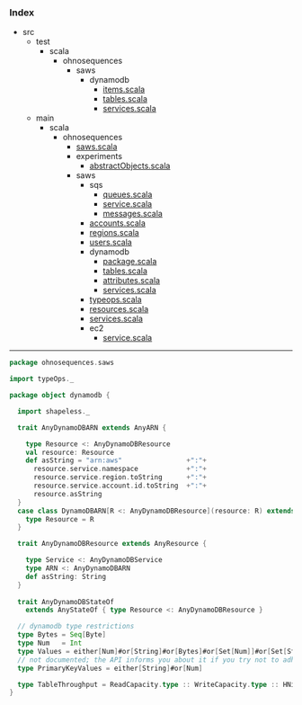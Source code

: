 ### Index

+ src
  + test
    + scala
      + ohnosequences
        + saws
          + dynamodb
            + [items.scala](../../../../../test/scala/ohnosequences/saws/dynamodb/items.md)
            + [tables.scala](../../../../../test/scala/ohnosequences/saws/dynamodb/tables.md)
            + [services.scala](../../../../../test/scala/ohnosequences/saws/dynamodb/services.md)
  + main
    + scala
      + ohnosequences
        + [saws.scala](../../saws.md)
        + experiments
          + [abstractObjects.scala](../../experiments/abstractObjects.md)
        + saws
          + sqs
            + [queues.scala](../sqs/queues.md)
            + [service.scala](../sqs/service.md)
            + [messages.scala](../sqs/messages.md)
          + [accounts.scala](../accounts.md)
          + [regions.scala](../regions.md)
          + [users.scala](../users.md)
          + dynamodb
            + [package.scala](package.md)
            + [tables.scala](tables.md)
            + [attributes.scala](attributes.md)
            + [services.scala](services.md)
          + [typeops.scala](../typeops.md)
          + [resources.scala](../resources.md)
          + [services.scala](../services.md)
          + ec2
            + [service.scala](../ec2/service.md)

------


```scala
package ohnosequences.saws

import typeOps._

package object dynamodb {

  import shapeless._

  trait AnyDynamoDBARN extends AnyARN {

    type Resource <: AnyDynamoDBResource
    val resource: Resource
    def asString = "arn:aws"                +":"+ 
      resource.service.namespace            +":"+ 
      resource.service.region.toString      +":"+ 
      resource.service.account.id.toString  +":"+
      resource.asString
  }
  case class DynamoDBARN[R <: AnyDynamoDBResource](resource: R) extends AnyDynamoDBARN {
    type Resource = R
  }

  trait AnyDynamoDBResource extends AnyResource { 

    type Service <: AnyDynamoDBService
    type ARN <: AnyDynamoDBARN
    def asString: String
  }
  
  trait AnyDynamoDBStateOf 
    extends AnyStateOf { type Resource <: AnyDynamoDBResource }

  // dynamodb type restrictions
  type Bytes = Seq[Byte]
  type Num   = Int
  type Values = either[Num]#or[String]#or[Bytes]#or[Set[Num]]#or[Set[String]]#or[Set[Bytes]]
  // not documented; the API informs you about it if you try not to adhere to it
  type PrimaryKeyValues = either[String]#or[Num]

  type TableThroughput = ReadCapacity.type :: WriteCapacity.type :: HNil
}
```


